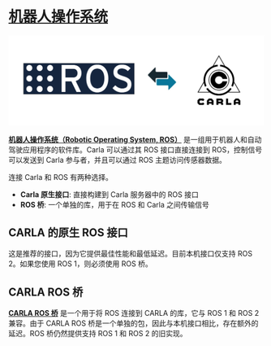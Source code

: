 # [机器人操作系统](https://carla.readthedocs.io/en/latest/ecosys_ros/) 

![ros_carla](./img/ros_carla.png)

[__机器人操作系统（Robotic Operating System, ROS）__](https://www.ros.org/) 是一组用于机器人和自动驾驶应用程序的软件库。Carla 可以通过其 ROS 接口直接连接到 ROS，控制信号可以发送到 Carla 参与者，并且可以通过 ROS 主题访问传感器数据。

连接 Carla 和 ROS 有两种选择。

- __Carla 原生接口__: 直接构建到 Carla 服务器中的 ROS 接口
- __ROS 桥__: 一个单独的库，用于在 ROS 和 Carla 之间传输信号

## CARLA 的原生 ROS 接口

这是推荐的接口，因为它提供最佳性能和最低延迟。目前本机接口仅支持 ROS 2。如果您使用 ROS 1，则必须使用 ROS 桥。

## CARLA ROS 桥

[__CARLA ROS 桥__](https://carla.readthedocs.io/projects/ros-bridge/en/latest/) 是一个用于将 ROS 连接到 CARLA 的库，它与 ROS 1 和 ROS 2 兼容。由于 CARLA ROS 桥是一个单独的包，因此与本机接口相比，存在额外的延迟。ROS 桥仍然提供支持 ROS 1 和 ROS 2 的旧实现。

